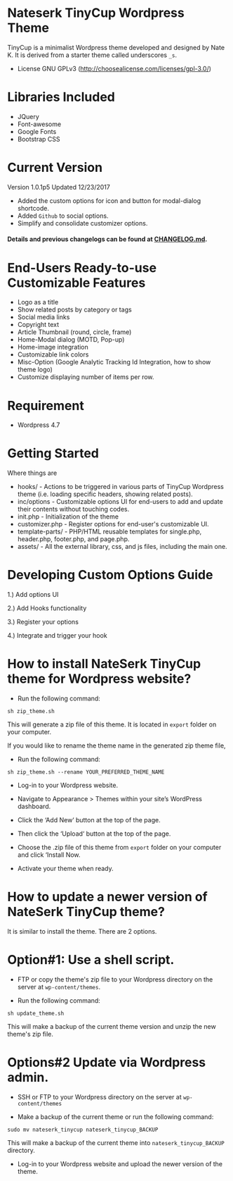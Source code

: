Nateserk TinyCup Wordpress Theme
===

TinyCup is a minimalist Wordpress theme developed and designed by Nate K.
It is derived from a starter theme called underscores `_s`.

* License GNU GPLv3 (http://choosealicense.com/licenses/gpl-3.0/)

Libraries Included
===
* JQuery
* Font-awesome
* Google Fonts
* Bootstrap CSS

Current Version
===
Version 1.0.1p5 Updated 12/23/2017
* Added the custom options for icon and button for modal-dialog shortcode.
* Added `Github` to social options.
* Simplify and consolidate customizer options.

#### Details and previous changelogs can be found at [CHANGELOG.md](https://github.com/boyserk84/nateserk_tinycup/blob/master/CHANGELOG.md).

End-Users Ready-to-use Customizable Features
===
* Logo as a title
* Show related posts by category or tags
* Social media links
* Copyright text
* Article Thumbnail (round, circle, frame)
* Home-Modal dialog (MOTD, Pop-up)
* Home-image integration
* Customizable link colors
* Misc-Option (Google Analytic Tracking Id Integration, how to show theme logo)
* Customize displaying number of items per row.

Requirement
===
* Wordpress 4.7

Getting Started
===

Where things are
* hooks/ - Actions to be triggered in various parts of TinyCup Wordpress theme (i.e. loading specific headers, showing related posts).
* inc/options - Customizable options UI for end-users to add and update their contents without touching codes.
* init.php - Initialization of the theme
* customizer.php - Register options for end-user's customizable UI.
* template-parts/ - PHP/HTML reusable templates for single.php, header.php, footer.php, and page.php.
* assets/ - All the external library, css, and js files, including the main one.

Developing Custom Options Guide
===
1.) Add options UI

2.) Add Hooks functionality

3.) Register your options

4.) Integrate and trigger your hook

How to install NateSerk TinyCup theme for Wordpress website?
===
* Run the following command:
```
sh zip_theme.sh
```

This will generate a zip file of this theme. It is located in `export` folder on your computer.

If you would like to rename the theme name in the generated zip theme file,
* Run the following command:
```
sh zip_theme.sh --rename YOUR_PREFERRED_THEME_NAME
```


* Log-in to your Wordpress website.

* Navigate to Appearance > Themes within your site’s WordPress dashboard.

* Click the ‘Add New‘ button at the top of the page.

* Then click the ‘Upload‘ button at the top of the page.

* Choose the .zip file of this theme from `export` folder on your computer and click ‘Install Now.

* Activate your theme when ready.


How to update a newer version of NateSerk TinyCup theme?
===
It is similar to install the theme. There are 2 options.

Option#1: Use a shell script.
===

* FTP or copy the theme's zip file to your Wordpress directory on the server at `wp-content/themes`.

* Run the following command:
```
sh update_theme.sh
```

This will make a backup of the current theme version and unzip the new theme's zip file.

Options#2 Update via Wordpress admin.
===

* SSH or FTP to your Wordpress directory on the server at `wp-content/themes`

* Make a backup of the current theme or run the following command:

```
sudo mv nateserk_tinycup nateserk_tinycup_BACKUP
```

This will make a backup of the current theme into `nateserk_tinycup_BACKUP` directory.

* Log-in to your Wordpress website and upload the newer version of the theme.
